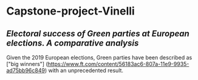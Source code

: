 # Capstone-project-Vinelli
## *Electoral success of Green parties at European elections. A comparative analysis*
Given the 2019 European elections, Green parties have been described as ["big winners"] (https://www.ft.com/content/56183ac6-807a-11e9-9935-ad75bb96c849) with an unprecedented result.
